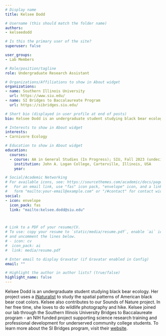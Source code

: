 ```yaml
---
# Display name
title: Kelsee Dodd

# Username (this should match the folder name)
authors:
- kelseedodd

# Is this the primary user of the site?
superuser: false

user_groups: 
- Lab Members

# Role/position/tagline
role: Undergraduate Research Assistant

# Organizations/Affiliations to show in About widget
organizations:
- name: Southern Illinois University
  url: https://www.siu.edu/
- name: SI Bridges to Baccalaureate Program
  url: https://sibridges.siu.edu/

# Short bio (displayed in user profile at end of posts)
bio: Kelsee Dodd is an undergraduate student studying black bear ecology.

# Interests to show in About widget
interests:
- Carnivore Ecology

# Education to show in About widget
education:
  courses:
  - course: AA in General Studies (In Progress); SIU, Fall 2023 (undecided)
    institution: John A. Logan College, Carterville, Illinois, USA
    year: 

# Social/Academic Networking
# For available icons, see: https://sourcethemes.com/academic/docs/page-builder/#icons
#   For an email link, use "fas" icon pack, "envelope" icon, and a link in the
#   form "mailto:your-email@example.com" or "/#contact" for contact widget.
social:
- icon: envelope
  icon_pack: fas
  link: "mailto:kelsee.dodd@siu.edu"



# Link to a PDF of your resume/CV.
# To use: copy your resume to `static/media/resume.pdf`, enable `ai` icons in `params.toml`, 
# and uncomment the lines below.
# - icon: cv
#  icon_pack: ai
#  link: media/resume.pdf

# Enter email to display Gravatar (if Gravatar enabled in Config)
email: ""

# Highlight the author in author lists? (true/false)
highlight_name: false
---
```


Kelsee Dodd is an undergraduate student studying black bear ecology. Her project uses a [iNaturalist](https://www.inaturalist.org/) to study the spatial patterns of American black bear coat colors. Kelsee also contributes to our Sounds of Nature project. In her free time, she loves to do wildlife photography and hike. Kelsee joined our lab through the Southern Illinois University Bridges to Baccalaureate program - an NIH funded project supporting science research training and professional development for underserved community college students. To learn more about the SI Bridges program, visit their [website](https://sibridges.siu.edu/).




